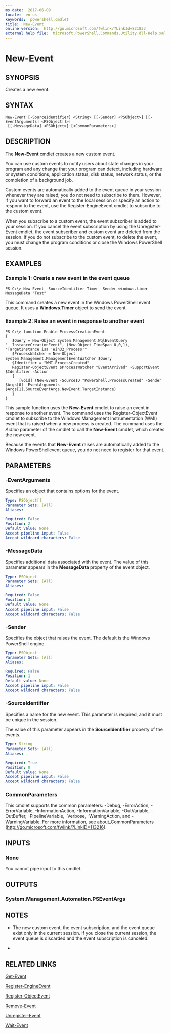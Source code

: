 ```yaml
---
ms.date:  2017-06-09
locale:  en-us
keywords:  powershell,cmdlet
title:  New-Event
online version:  http://go.microsoft.com/fwlink/?LinkId=821833
external help file:  Microsoft.PowerShell.Commands.Utility.dll-Help.xml
---
```


# New-Event

## SYNOPSIS
Creates a new event.

## SYNTAX

```
New-Event [-SourceIdentifier] <String> [[-Sender] <PSObject>] [[-EventArguments] <PSObject[]>]
 [[-MessageData] <PSObject>] [<CommonParameters>]
```

## DESCRIPTION
The **New-Event** cmdlet creates a new custom event.

You can use custom events to notify users about state changes in your program and any change that your program can detect, including hardware or system conditions, application status, disk status, network status, or the completion of a background job.

Custom events are automatically added to the event queue in your session whenever they are raised; you do not need to subscribe to them.
However, if you want to forward an event to the local session or specify an action to respond to the event, use the Register-EngineEvent cmdlet to subscribe to the custom event.

When you subscribe to a custom event, the event subscriber is added to your session.
If you cancel the event subscription by using the Unregister-Event cmdlet, the event subscriber and custom event are deleted from the session.
If you do not subscribe to the custom event, to delete the event, you must change the program conditions or close the Windows PowerShell session.

## EXAMPLES

### Example 1: Create a new event in the event queue
```
PS C:\> New-Event -SourceIdentifier Timer -Sender windows.timer -MessageData "Test"
```

This command creates a new event in the Windows PowerShell event queue.
It uses a **Windows.Timer** object to send the event.

### Example 2: Raise an event in response to another event
```
PS C:\> function Enable-ProcessCreationEvent
{
   $Query = New-Object System.Management.WqlEventQuery "__InstanceCreationEvent", (New-Object TimeSpan 0,0,1), "TargetInstance isa 'Win32_Process'"
   $ProcessWatcher = New-Object System.Management.ManagementEventWatcher $Query
   $Identifier = "WMI.ProcessCreated"
   Register-ObjectEvent $ProcessWatcher "EventArrived" -SupportEvent $Identifier -Action 
   {
      [void] (New-Event -SourceID "PowerShell.ProcessCreated" -Sender $Args[0] -EventArguments $Args[1].SourceEventArgs.NewEvent.TargetInstance)
   }
}
```

This sample function uses the **New-Event** cmdlet to raise an event in response to another event.
The command uses the Register-ObjectEvent cmdlet to subscribe to the Windows Management Instrumentation (WMI) event that is raised when a new process is created.
The command uses the *Action* parameter of the cmdlet to call the **New-Event** cmdlet, which creates the new event.

Because the events that **New-Event** raises are automatically added to the Windows PowerShellevent queue, you do not need to register for that event.

## PARAMETERS

### -EventArguments
Specifies an object that contains options for the event.

```yaml
Type: PSObject[]
Parameter Sets: (All)
Aliases: 

Required: False
Position: 2
Default value: None
Accept pipeline input: False
Accept wildcard characters: False
```

### -MessageData
Specifies additional data associated with the event.
The value of this parameter appears in the **MessageData** property of the event object.

```yaml
Type: PSObject
Parameter Sets: (All)
Aliases: 

Required: False
Position: 3
Default value: None
Accept pipeline input: False
Accept wildcard characters: False
```

### -Sender
Specifies the object that raises the event.
The default is the Windows PowerShell engine.

```yaml
Type: PSObject
Parameter Sets: (All)
Aliases: 

Required: False
Position: 1
Default value: None
Accept pipeline input: False
Accept wildcard characters: False
```

### -SourceIdentifier
Specifies a name for the new event.
This parameter is required, and it must be unique in the session.

The value of this parameter appears in the **SourceIdentifier** property of the events.

```yaml
Type: String
Parameter Sets: (All)
Aliases: 

Required: True
Position: 0
Default value: None
Accept pipeline input: False
Accept wildcard characters: False
```

### CommonParameters
This cmdlet supports the common parameters: -Debug, -ErrorAction, -ErrorVariable, -InformationAction, -InformationVariable, -OutVariable, -OutBuffer, -PipelineVariable, -Verbose, -WarningAction, and -WarningVariable. For more information, see about_CommonParameters (http://go.microsoft.com/fwlink/?LinkID=113216).

## INPUTS

### None
You cannot pipe input to this cmdlet.

## OUTPUTS

### System.Management.Automation.PSEventArgs

## NOTES
* The new custom event, the event subscription, and the event queue exist only in the current session. If you close the current session, the event queue is discarded and the event subscription is canceled.

*

## RELATED LINKS

[Get-Event](Get-Event.md)

[Register-EngineEvent](Register-EngineEvent.md)

[Register-ObjectEvent](Register-ObjectEvent.md)

[Remove-Event](Remove-Event.md)

[Unregister-Event](Unregister-Event.md)

[Wait-Event](Wait-Event.md)

